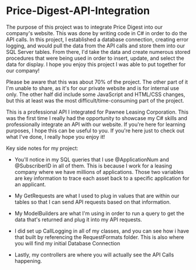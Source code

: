 # Price-Digest-API-Integration

The purpose of this project was to integrate Price Digest into our company's website. This was done by writing code in C# in order to do the API calls. 
In this project, I established a database connection, creating error logging, and would pull the data from the API calls and store them into our SQL Server tables. 
From there, I'd take the data and create numerous stored procedures that were being used in order to insert, update, and select the data for display. 
I hope you enjoy this project I was able to put together for our company!

Please be aware that this was about 70% of the project. The other part of it I'm unable to share, as it's for our private website and is for internal use only. The other half did include some JavaScript and HTML/CSS changes, but
this at least was the most difficult/time-consuming part of the project.

This is a professional API I integrated for Pawnee Leasing Corporation. This was the first time I really had the opportunity to showcase my C# skills and professionally integrate an API with our website. 
If you're here for learning purposes, I hope this can be useful to you. If you're here just to check out what I've done, I really hope you enjoy it!





Key side notes for my project:

* You'll notice in my SQL queries that I use @ApplicationNum and @SubscriberID in all of them. This is because I work for a leasing company where we have
millions of applications. Those two variables are key information to trace each asset back to a specific application for an applicant.

* My GetRequests are what I used to plug in values that are within our tables so that I can send API requests based on that information.

* My ModelBuilders are what I'm using in order to run a query to get the data that's returned and plug it into my API requests.

* I did set up CallLogging in all of my classes, and you can see how i have that built by referencing the RequestFormats folder. This is also
  where you will find my initial Database Connection

* Lastly, my controllers are where you will actually see the API Calls happening.
